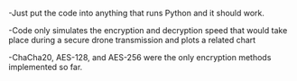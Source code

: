 -Just put the code into anything that runs Python and it should work.

-Code only simulates the encryption and decryption speed that would take place during a secure drone transmission and plots a related chart

-ChaCha20, AES-128, and AES-256 were the only encryption methods implemented so far.
